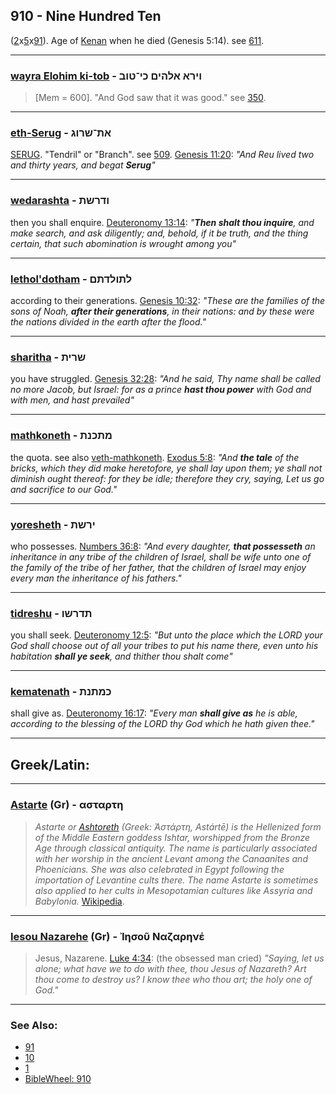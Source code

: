 ## 910 - Nine Hundred Ten
([2](2)x[5](5)x[91](91)). Age of [Kenan](/keys/QINN) when he died (Genesis 5:14). see [611](611).

---

### [wayra Elohim ki-tob](/keys/VIRA.ALHIMf.KI-TVB) - וירא אלהים כי־טוב
> [Mem = 600]. "And God saw that it was good." see [350](350).

---

### [eth-Serug](/keys/ATh-ShRVG) - את־שרוג
[SERUG](/keys/ShRVG). "Tendril" or "Branch". see [509](509). [Genesis 11:20](https://biblehub.com/genesis/11-20.htm): *"And Reu lived two and thirty years, and begat **Serug**"*

---

### [wedarashta](/keys/VDRShTh) - ודרשת
then you shall enquire. [Deuteronomy 13:14](https://biblehub.com/deuteronomy/13-14.htm): *"**Then shalt thou inquire**, and make search, and ask diligently; and, behold, if it be truth, and the thing certain, that such abomination is wrought among you"*

---

### [lethol'dotham](/keys/LThVLDThM) - לתולדתם
according to their generations. [Genesis 10:32](https://biblehub.com/genesis/10-32.htm): *"These are the families of the sons of Noah, **after their generations**, in their nations: and by these were the nations divided in the earth after the flood."*

---

### [sharitha](/keys/ShRITh) - שרית
you have struggled. [Genesis 32:28](https://biblehub.com/genesis/32-28.htm): *"And he said, Thy name shall be called no more Jacob, but Israel: for as a prince **hast thou power** with God and with men, and hast prevailed"*

---

### [mathkoneth](/keys/MThKNTh) - מתכנת
the quota. see also [veth-mathkoneth](/keys/VATh-MThKNTh). [Exodus 5:8](https://biblehub.com/exodus/5-8.htm): *"And **the tale** of the bricks, which they did make heretofore, ye shall lay upon them; ye shall not diminish ought thereof: for they be idle; therefore they cry, saying, Let us go and sacrifice to our God."*

---

### [yoresheth](/keys/IRShTh) - ירשת
who possesses. [Numbers 36:8](https://biblehub.com/numbers/36-8.htm): *"And every daughter, **that possesseth** an inheritance in any tribe of the children of Israel, shall be wife unto one of the family of the tribe of her father, that the children of Israel may enjoy every man the inheritance of his fathers."*

---

### [tidreshu](/keys/ThDRShV) - תדרשו
you shall seek. [Deuteronomy 12:5](https://biblehub.com/deuteronomy/12-5.htm): *"But unto the place which the LORD your God shall choose out of all your tribes to put his name there, even unto his habitation **shall ye seek**, and thither thou shalt come"*

---

### [kematenath](/keys/KMThNTh) - כמתנת
shall give as. [Deuteronomy 16:17](https://biblehub.com/deuteronomy/16-17.htm): *"Every man **shall give as** he is able, according to the blessing of the LORD thy God which he hath given thee."*

---

## Greek/Latin:

---

### [Astarte](/greek?word=astart+h) (Gr) - ασταρτη
> *Astarte or [Ashtoreth](/keys/OShThRTh) (Greek: Ἀστάρτη, Astártē) is the Hellenized form of the Middle Eastern goddess Ishtar, worshipped from the Bronze Age through classical antiquity. The name is particularly associated with her worship in the ancient Levant among the Canaanites and Phoenicians. She was also celebrated in Egypt following the importation of Levantine cults there. The name Astarte is sometimes also applied to her cults in Mesopotamian cultures like Assyria and Babylonia.* [Wikipedia](https://en.wikipedia.org/wiki/Astarte).

---

### [Iesou Nazarehe](/greek?word=ihsou+nazarhne) (Gr) - Ἰησοῦ Ναζαρηνέ
> Jesus, Nazarene. [Luke 4:34](http://biblehub.com/luke/4-34.htm): (the obsessed man cried) *"Saying, let us alone; what have we to do with thee, thou Jesus of Nazareth? Art thou come to destroy us? I know thee who thou art; the holy one of God."*

---

### See Also:

- [91](91)
- [10](10)
- [1](1)
- [BibleWheel: 910](https://www.biblewheel.com/GR/GR_Database.php?Gem_Number=910)
